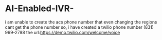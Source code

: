 # AI-Enabled-IVR-
i am unable to create the acs phone number that even changing the regions cant get the phone number so,
i have created a twilio phone number (831) 999-2788
the url:https://demo.twilio.com/welcome/voice
